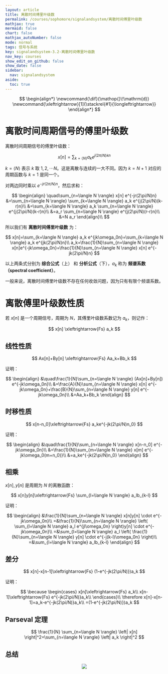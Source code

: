 ```yaml
---
layout: article
title: 离散时间傅里叶级数
permalink: /courses/sophomore/signalandsystem/离散时间傅里叶级数
mathjax: true
mermaid: false
chart: false
mathjax_autoNumber: false
mode: normal
tags: 信号与系统
key: signalandsystem-3.2-离散时间傅里叶级数
nav_key: courses
show_edit_on_github: false
show_date: false
sidebar:
  nav: signalandsystem
aside:
  toc: true
---
```


<!--more-->
$$
\begin{align*}
\newcommand{\dif}{\mathop{}\!\mathrm{d}}
\newcommand{\xleftrightarrow}[1]{\stackrel{#1}{\longleftrightarrow}}
\end{align*}
$$

# 离散时间周期信号的傅里叶级数

离散时间周期信号的傅里叶级数：

$$
x[n]=\sum_{k=\langle N \rangle} a_k e^{j(2\pi/N)kn}
$$

$k=\langle N \rangle$ 表示 $k$ 取 $1,2,\cdots N$。这是离散与连续的一大不同。因为 $k=N+1$ 对应的周期函数与 $k=1$ 是同一个。

对两边同时乘以 $e^{-jr(2\pi/N)n}$，然后求和：

$$
\begin{align}
\quad\sum_{n=\langle N \rangle} x[n] e^{-jr(2\pi/N)n}
&=\sum_{n=\langle N \rangle} \sum_{k=\langle N \rangle} a_k e^{j(2\pi/N)(k-r)n}\\
&=\sum_{k=\langle N \rangle} a_k \sum_{n=\langle N \rangle} e^{j(2\pi/N)(k-r)n}\\
&=a_r \sum_{n=\langle N \rangle} e^{j(2\pi/N)(r-r)n}\\
&=N a_r
\end{align}\\
$$

所以我们有 **离散时间傅里叶级数** 为：

$$
x[n]=\sum_{k=\langle N \rangle} a_k e^{jk\omega_0n}=\sum_{k=\langle N \rangle} a_k e^{jk(2\pi/N)n}\\
a_k=\frac{1}{N}\sum_{n=\langle N \rangle} x[n]e^{-jk\omega_0n}=\frac{1}{N}\sum_{n=\langle N \rangle} x[n] e^{-jk(2\pi/N)n}
$$

以上两条式分别为 **综合公式**（上） 和 **分析公式**（下），$a_k$ 称为 **频谱系数（spectral coefficient）**。

一般来说，离散时间傅里叶级数不存在任何收敛问题，因为只有有限个频谱系数。

# 离散傅里叶级数性质

若 $x[n]$ 是一个周期信号，周期为 $N$，其傅里叶级数系数记为 $a_k$，则记作：

$$
x[n] \xleftrightarrow{Fs} a_k
$$

## 线性性质

$$
Ax[n]+By[n] \xleftrightarrow{Fs} Aa_k+Bb_k
$$

证明：

$$
\begin{align}
&\quad\frac{1}{N}\sum_{n=\langle N \rangle} (Ax[n]+By[n]) e^{-jk\omega_0n}\\
&=\frac{A}{N}\sum_{n=\langle N \rangle} x[n] e^{-jk\omega_0n}+\frac{B}{N}\sum_{n=\langle N \rangle} y[n] e^{-jk\omega_0n}\\
&=Aa_k+Bb_k
\end{align}
$$

## 时移性质

$$
x[n-n_0]\xleftrightarrow{Fs} a_ke^{-jk(2\pi/N)n_0}
$$

证明：

$$
\begin{align}
&\quad\frac{1}{N}\sum_{n=\langle N \rangle} x[n-n_0] e^{-jk\omega_0n}\\
&=\frac{1}{N}\sum_{m=\langle N \rangle} x[m] e^{-jk\omega_0(m+n_0)}\\
&=a_ke^{-jk(2\pi/N)n_0}
\end{align}
$$

## 相乘

$x[n],y[n]$ 是周期为 $N$ 的离散函数：

$$
x[n]y[n]\xleftrightarrow{Fs} \sum_{l=\langle N \rangle} a_lb_{k-l}
$$

证明：

$$
\begin{align}
&\frac{1}{N}\sum_{n=\langle N \rangle} x[n]y[n] \cdot e^{-jk\omega_0n}\\
=&\frac{1}{N}\sum_{n=\langle N \rangle} \left( \sum_{l=\langle N \rangle} a_l e^{jl\omega_0n} \right)y[n] \cdot e^{-jk\omega_0n}\\
=&\sum_{l=\langle N \rangle} a_l \left( \frac{1}{N}\sum_{n=\langle N \rangle} y[n] \cdot e^{-j(k-l)\omega_0n} \right)\\
=&\sum_{l=\langle N \rangle} a_lb_{k-l}
\end{align}
$$

## 差分

$$
x[n]-x[n-1]\xleftrightarrow{Fs} (1-e^{-jk(2\pi/N)})a_k
$$

证明：

$$
\because
\begin{cases}
x[n]\xleftrightarrow{Fs} a_k\\
x[n-1]\xleftrightarrow{Fs} e^{-jk(2\pi/N)}a_k\\
\end{cases}\\
\therefore x[n]-x[n-1]=a_k-e^{-jk(2\pi/N)}a_k\\
=(1-e^{-jk(2\pi/N)})a_k
$$

## Parseval 定理

$$
\frac{1}{N} \sum_{n=\langle N \rangle} \left| x[n] \right|^2=\sum_{n=\langle N \rangle} \left| a_k \right|^2
$$

## 总结

<center><img src="https://i.loli.net/2020/04/02/lCm8xwVfst1PFQY.jpg"></center>
